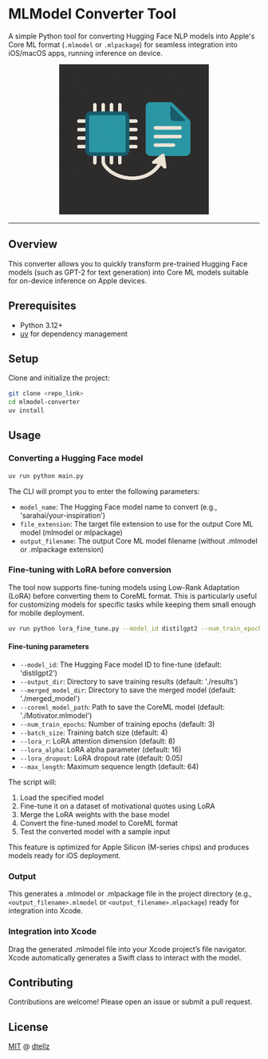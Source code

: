 # MLModel Converter Tool

A simple Python tool for converting Hugging Face NLP models into Apple's Core ML format (`.mlmodel` or `.mlpackage`) for seamless integration into iOS/macOS apps, running inference on device.

<p align="center">
  <img src="lg.png" alt="MLModel Converter Tool" width="300">
</p>


---

## Overview

This converter allows you to quickly transform pre-trained Hugging Face models (such as GPT-2 for text generation) into Core ML models suitable for on-device inference on Apple devices.

## Prerequisites

- Python 3.12+
- [uv](https://github.com/astral-sh/uv) for dependency management

## Setup

Clone and initialize the project:

```bash
git clone <repo_link>
cd mlmodel-converter
uv install
```

## Usage

### Converting a Hugging Face model

```bash
uv run python main.py
```

The CLI will prompt you to enter the following parameters:

- `model_name`: The Hugging Face model name to convert (e.g., 'sarahai/your-inspiration')
- `file_extension`: The target file extension to use for the output Core ML model (mlmodel or mlpackage)
- `output_filename`: The output Core ML model filename (without .mlmodel or .mlpackage extension)

### Fine-tuning with LoRA before conversion

The tool now supports fine-tuning models using Low-Rank Adaptation (LoRA) before converting them to CoreML format. This is particularly useful for customizing models for specific tasks while keeping them small enough for mobile deployment.

```bash
uv run python lora_fine_tune.py --model_id distilgpt2 --num_train_epochs 3 --batch_size 4
```

#### Fine-tuning parameters

- `--model_id`: The Hugging Face model ID to fine-tune (default: 'distilgpt2')
- `--output_dir`: Directory to save training results (default: './results')
- `--merged_model_dir`: Directory to save the merged model (default: './merged_model')
- `--coreml_model_path`: Path to save the CoreML model (default: './Motivator.mlmodel')
- `--num_train_epochs`: Number of training epochs (default: 3)
- `--batch_size`: Training batch size (default: 4)
- `--lora_r`: LoRA attention dimension (default: 8)
- `--lora_alpha`: LoRA alpha parameter (default: 16)
- `--lora_dropout`: LoRA dropout rate (default: 0.05)
- `--max_length`: Maximum sequence length (default: 64)

The script will:
1. Load the specified model
2. Fine-tune it on a dataset of motivational quotes using LoRA
3. Merge the LoRA weights with the base model
4. Convert the fine-tuned model to CoreML format
5. Test the converted model with a sample input

This feature is optimized for Apple Silicon (M-series chips) and produces models ready for iOS deployment.

### Output

This generates a .mlmodel or .mlpackage file in the project directory (e.g., `<output_filename>.mlmodel` or `<output_filename>.mlpackage`) ready for integration into Xcode.

### Integration into Xcode

Drag the generated .mlmodel file into your Xcode project’s file navigator. Xcode automatically generates a Swift class to interact with the model.

## Contributing

Contributions are welcome! Please open an issue or submit a pull request.

## License

[MIT](https://choosealicense.com/licenses/mit/) @ [dtellz](https://github.com/dtellz)
 